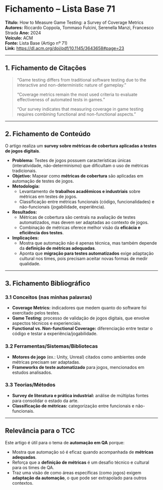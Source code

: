 # Fichamento – Lista Base 71
**Título:** How to Measure Game Testing: a Survey of Coverage Metrics  
**Autores:** Riccardo Coppola, Tommaso Fulcini, Serenella Manzi, Francesco Strada
**Ano:** 2024  
**Veículo:** ACM  
**Fonte:** Lista Base (Artigo nº 71)  
**Link:** https://dl.acm.org/doi/pdf/10.1145/3643658#page=23  

---

## 1. Fichamento de Citações
> “Game testing differs from traditional software testing due to the interactive and non-deterministic nature of gameplay.”  
>  
> “Coverage metrics remain the most used criteria to evaluate effectiveness of automated tests in games.”  
>  
> “Our survey indicates that measuring coverage in game testing requires combining functional and non-functional aspects.”

---

## 2. Fichamento de Conteúdo
O artigo realiza um **survey sobre métricas de cobertura aplicadas a testes de jogos digitais**.  
- **Problema:** Testes de jogos possuem características únicas (interatividade, não-determinismo) que dificultam o uso de métricas tradicionais.  
- **Objetivo:** Mapear como **métricas de cobertura** são aplicadas em automação de testes de jogos.  
- **Metodologia:**  
  - Levantamento de **trabalhos acadêmicos e industriais** sobre métricas em testes de jogos.  
  - Classificação entre métricas funcionais (código, funcionalidades) e não-funcionais (jogabilidade, experiência).  
- **Resultados:**  
  - Métricas de cobertura são centrais na avaliação de testes automatizados, mas devem ser adaptadas ao contexto de jogos.  
  - Combinação de métricas oferece melhor visão da **eficácia e eficiência dos testes**.  
- **Implicações:**  
  - Mostra que automação não é apenas técnica, mas também depende da **definição de métricas adequadas**.  
  - Aponta que **migração para testes automatizados** exige adaptação cultural nos times, pois precisam aceitar novas formas de medir qualidade.  

---

## 3. Fichamento Bibliográfico

### 3.1 Conceitos (nas minhas palavras)
- **Coverage Metrics:** indicadores que medem quanto do software foi exercitado pelos testes.  
- **Game Testing:** processo de validação de jogos digitais, que envolve aspectos técnicos e experienciais.  
- **Functional vs. Non-functional Coverage:** diferenciação entre testar o código e testar a experiência/jogabilidade.  

### 3.2 Ferramentas/Sistemas/Bibliotecas
- **Motores de jogo** (ex.: Unity, Unreal) citados como ambientes onde métricas precisam ser adaptadas.  
- **Frameworks de teste automatizado** para jogos, mencionados em estudos analisados.  

### 3.3 Teorias/Métodos
- **Survey de literatura e prática industrial:** análise de múltiplas fontes para consolidar o estado da arte.  
- **Classificação de métricas:** categorização entre funcionais e não-funcionais.  

---

## Relevância para o TCC
Este artigo é útil para o tema de **automação em QA** porque:  
- Mostra que automação só é eficaz quando acompanhada de **métricas adequadas**.  
- Reforça que a **definição de métricas** é um desafio técnico e cultural para os times de QA.  
- Traz uma visão de como áreas específicas (como jogos) exigem **adaptação da automação**, o que pode ser extrapolado para outros contextos.  

